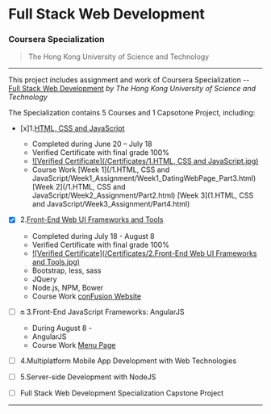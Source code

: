 # Full Stack Web Development
### Coursera Specialization
> The Hong Kong University of Science and Technology

---

This project includes assignment and work of Coursera Specialization -- [Full Stack Web Development](https://www.coursera.org/specializations/full-stack) *by The Hong Kong University of Science and Technology*

The Specialization contains 5 Courses and 1 Capsotone Project, including:

- [x]1.[HTML, CSS and JavaScript](https://www.coursera.org/learn/html-css-javascript/home/welcome)

	* Completed during June 20 – July 18
	* Verified Certificate with final grade 100%
	* [![Verified Certificate](/Certificates/1.HTML, CSS and JavaScript.jpg)](https://www.coursera.org/account/accomplishments/certificate/HNNUAHBM2LZE)
	* Course Work [Week 1](/1.HTML, CSS and JavaScript/Week1_Assignment/Week1_DatingWebPage_Part3.html) [Week 2](/1.HTML, CSS and JavaScript/Week2_Assignment/Part2.html)  [Week 3](1.HTML, CSS and JavaScript/Week3_Assignment/Part4.html)

- [x] 2.[Front-End Web UI Frameworks and Tools](https://www.coursera.org/learn/web-frameworks/home/welcome)
	- Completed during July 18 - August 8
	- Verified Certificate with final grade 100%
	* [![Verified Certificate](/Certificates/2.Front-End Web UI Frameworks and Tools.jpg)](https://www.coursera.org/account/accomplishments/certificate/ABXEYP282AQM)
	* Bootstrap, less, sass
	* JQuery
	* Node.js, NPM, Bower
	* Course Work [conFusion Website](/conFusion/index.html)

- [ ] :on: 3.Front-End JavaScript Frameworks: AngularJS
	- During August 8 -
	* AngularJS
	* Course Work [Menu Page](conFusion-AngularJs/app/menu.html)
- [ ] 4.Multiplatform Mobile App Development with Web Technologies
- [ ] 5.Server-side Development with NodeJS

- [ ] Full Stack Web Development Specialization Capstone Project

---
